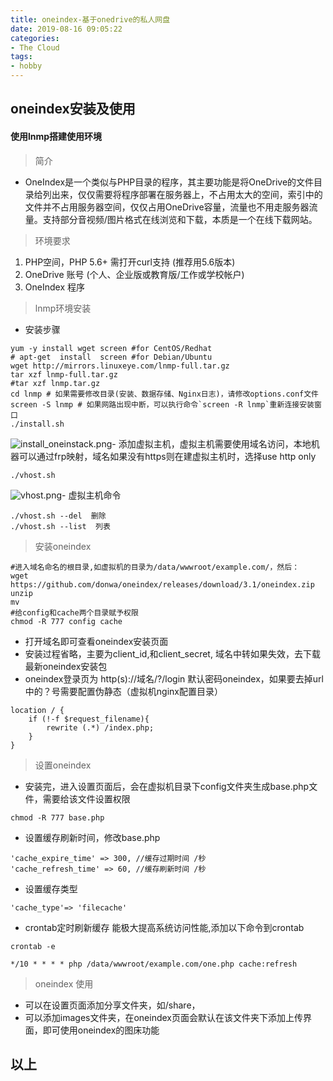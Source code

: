 ```yaml
---
title: oneindex-基于onedrive的私人网盘
date: 2019-08-16 09:05:22
categories:
- The Cloud
tags:
- hobby
---
```

## oneindex安装及使用
#### 使用lnmp搭建使用环境
> 简介
- OneIndex是一个类似与PHP目录的程序，其主要功能是将OneDrive的文件目录给列出来，仅仅需要将程序部署在服务器上，不占用太大的空间，索引中的文件并不占用服务器空间，仅仅占用OneDrive容量，流量也不用走服务器流量。支持部分音视频/图片格式在线浏览和下载，本质是一个在线下载网站。
> 环境要求
1. PHP空间，PHP 5.6+ 需打开curl支持 (推荐用5.6版本)
2. OneDrive 账号 (个人、企业版或教育版/工作或学校帐户)
3. OneIndex 程序
> lnmp环境安装
- 安装步骤
```
yum -y install wget screen #for CentOS/Redhat
# apt-get  install  screen #for Debian/Ubuntu
wget http://mirrors.linuxeye.com/lnmp-full.tar.gz
tar xzf lnmp-full.tar.gz
#tar xzf lnmp.tar.gz
cd lnmp # 如果需要修改目录(安装、数据存储、Nginx日志)，请修改options.conf文件
screen -S lnmp # 如果网路出现中断，可以执行命令`screen -R lnmp`重新连接安装窗口
./install.sh
```
<!--more-->
![install_oneinstack.png](http://blog.zhuangzexin.top:8082/images/2019/08/16/install_oneinstack.png)- 添加虚拟主机，虚拟主机需要使用域名访问，本地机器可以通过frp映射，域名如果没有https则在建虚拟主机时，选择use http only
```
./vhost.sh
```
![vhost.png](http://blog.zhuangzexin.top:8082/images/2019/08/16/vhost.png)- 虚拟主机命令
```
./vhost.sh --del  删除
./vhost.sh --list  列表
```
> 安装oneindex
```
#进入域名命名的根目录,如虚拟机的目录为/data/wwwroot/example.com/，然后：
wget https://github.com/donwa/oneindex/releases/download/3.1/oneindex.zip
unzip
mv
#给config和cache两个目录赋予权限
chmod -R 777 config cache

```
- 打开域名即可查看oneindex安装页面
- 安装过程省略，主要为client_id,和client_secret, 域名中转如果失效，去下载最新oneindex安装包
- oneindex登录页为 http(s)://域名/?/login 默认密码oneindex，如果要去掉url中的？号需要配置伪静态（虚拟机nginx配置目录）
```
location / {
    if (!-f $request_filename){ 
        rewrite (.*) /index.php; 
    } 
} 
```
> 设置oneindex
- 安装完，进入设置页面后，会在虚拟机目录下config文件夹生成base.php文件，需要给该文件设置权限
```
chmod -R 777 base.php
```
- 设置缓存刷新时间，修改base.php
```
'cache_expire_time' => 300, //缓存过期时间 /秒
'cache_refresh_time' => 60, //缓存刷新时间 /秒
```
- 设置缓存类型
```
'cache_type'=> 'filecache'  

```
- crontab定时刷新缓存 能极大提高系统访问性能,添加以下命令到crontab
```
crontab -e

*/10 * * * * php /data/wwwroot/example.com/one.php cache:refresh

```
> oneindex 使用
- 可以在设置页面添加分享文件夹，如/share，
- 可以添加images文件夹，在oneindex页面会默认在该文件夹下添加上传界面，即可使用oneindex的图床功能
## 以上


